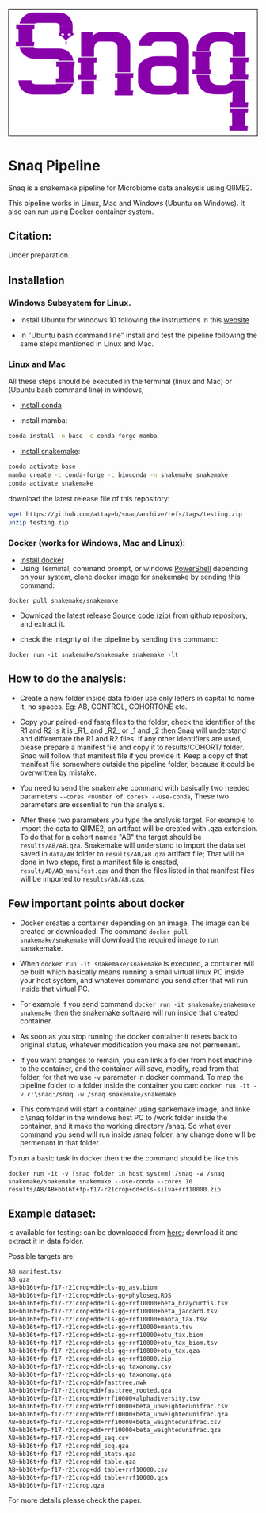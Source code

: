 <p align="center">
<img src="logo_snaq.png">
</p>

# Snaq Pipeline

Snaq is a snakemake pipeline for Microbiome data analsysis using QIIME2.

This pipeline works in Linux, Mac and Windows (Ubuntu on Windows). It also can run using Docker container system.

## Citation:
Under preparation.

## Installation

### Windows Subsystem for Linux.

* Install Ubuntu for windows 10 following the instructions in this [website](https://ubuntu.com/tutorials/ubuntu-on-windows#1-overview) 

* In "Ubuntu bash command line" install and test the pipeline following the same steps mentioned in Linux and Mac.

### Linux and Mac

All these steps should be executed in the terminal (linux and Mac) or (Ubuntu bash command line) in windows, 

* [Install conda](https://docs.conda.io/projects/conda/en/latest/user-guide/install/linux.html)

* Install mamba:
```bash
conda install -n base -c conda-forge mamba
```
* [Install snakemake](https://snakemake.readthedocs.io/en/stable/getting_started/installation.html):

```bash
conda activate base
mamba create -c conda-forge -c bioconda -n snakemake snakemake
conda activate snakemake
```
download the latest release file of this repository:
```bash
wget https://github.com/attayeb/snaq/archive/refs/tags/testing.zip
unzip testing.zip
```

### Docker (works for Windows, Mac and Linux):
* [Install docker](https://docs.docker.com/get-docker/)
* Using Terminal, command prompt, or windows [PowerShell](https://en.wikipedia.org/wiki/PowerShell) depending on your system, clone docker image for snakemake by sending this command:
```
docker pull snakemake/snakemake
```
* Download the latest release [Source code (zip)](https://github.com/attayeb/snaq/archive/refs/tags/testing2.zip) from github repository, and extract it.

* check the integrity of the pipeline by sending this command:
```
docker run -it snakemake/snakemake snakemake -lt
```

## How to do the analysis:


* Create a new folder inside data folder use only letters in capital to name it, no spaces. Eg: AB, CONTROL, COHORTONE etc.


* Copy your paired-end fastq files to the folder, check the identifier of the R1 and R2 is it is \_R1\_ and \_R2\_ or _1 and _2 then Snaq will understand and differentate the R1 and R2 files. If any other identifiers are used, please prepare a manifest file and copy it to results/COHORT/ folder.\
Snaq will follow that manifest file if you provide it. Keep a copy of that manifest file somewhere outside the pipeline folder, because it could be overwritten by mistake.
* You need to send the snakemake command with basically two needed parameters ```--cores <number of cores> --use-conda```, These two parameters are essential to run the analysis.
* After these two parameters you type the analysis target. For example to import the data to QIIME2, an artifact will be created with .qza extension. To do that for a cohort names "AB" the target should be ```results/AB/AB.qza```. Snakemake will understand to import the data set saved in ```data/AB``` folder to ```results/AB/AB.qza``` artifact file; That will be done in two steps, first a manifest file is created, ```result/AB/AB_manifest.qza``` and then the files listed in that manifest files will be imported to ```results/AB/AB.qza```.

## Few important points about docker
* Docker creates a container depending on an image, The image can be created or downloaded. The command ```docker pull snakemake/snakemake``` will download the required image to run sanakemake.
* When ```docker run -it snakemake/snakemake``` is executed, a container will be built which basically means running a small virtual linux PC inside your host system, and whatever command you send after that will run inside that virtual PC.
* For example if you send command ```docker run -it snakemake/snakemake snakemake``` then the snakemake software will run inside that created container. 
* As soon as you stop running the docker container it resets back to original status, whatever modification you make are not permenant.
* If you want changes to remain, you can link a folder from host machine to the container, and the container will save, modify, read from that folder, for that we use ```-v``` parameter in docker command. To map the pipeline folder to a folder inside the container you can:
```docker run -it -v c:\snaq:/snaq -w /snaq snakemake/snakemake```

* This command will start a container using sankemake image, and linke c:\snaq folder in the windows host PC to /work folder inside the container, and it make the working directory /snaq. So what ever command you send will run inside /snaq folder, any change done will be permenant in that folder.

To run a basic task in docker then the the command should be like this

```
docker run -it -v [snaq folder in host system]:/snaq -w /snaq snakemake/snakemake snakemake --use-conda --cores 10 results/AB/AB+bb16t+fp-f17-r21crop+dd+cls-silva+rrf10000.zip
```

## Example dataset:
is available for testing: can be downloaded from [here](https://github.com/attayeb/snaq/releases/download/testing/AB.tar.gz); download it and extract it in data folder.

Possible targets are:

```
AB_manifest.tsv
AB.qza
AB+bb16t+fp-f17-r21crop+dd+cls-gg_asv.biom
AB+bb16t+fp-f17-r21crop+dd+cls-gg+phyloseq.RDS
AB+bb16t+fp-f17-r21crop+dd+cls-gg+rrf10000+beta_braycurtis.tsv
AB+bb16t+fp-f17-r21crop+dd+cls-gg+rrf10000+beta_jaccard.tsv
AB+bb16t+fp-f17-r21crop+dd+cls-gg+rrf10000+manta_tax.tsv
AB+bb16t+fp-f17-r21crop+dd+cls-gg+rrf10000+manta.tsv
AB+bb16t+fp-f17-r21crop+dd+cls-gg+rrf10000+otu_tax.biom
AB+bb16t+fp-f17-r21crop+dd+cls-gg+rrf10000+otu_tax_biom.tsv
AB+bb16t+fp-f17-r21crop+dd+cls-gg+rrf10000+otu_tax.qza
AB+bb16t+fp-f17-r21crop+dd+cls-gg+rrf10000.zip
AB+bb16t+fp-f17-r21crop+dd+cls-gg_taxonomy.csv
AB+bb16t+fp-f17-r21crop+dd+cls-gg_taxonomy.qza
AB+bb16t+fp-f17-r21crop+dd+fasttree.nwk
AB+bb16t+fp-f17-r21crop+dd+fasttree_rooted.qza
AB+bb16t+fp-f17-r21crop+dd+rrf10000+alphadiversity.tsv
AB+bb16t+fp-f17-r21crop+dd+rrf10000+beta_unweightedunifrac.csv
AB+bb16t+fp-f17-r21crop+dd+rrf10000+beta_unweightedunifrac.qza
AB+bb16t+fp-f17-r21crop+dd+rrf10000+beta_weightedunifrac.csv
AB+bb16t+fp-f17-r21crop+dd+rrf10000+beta_weightedunifrac.qza
AB+bb16t+fp-f17-r21crop+dd_seq.csv
AB+bb16t+fp-f17-r21crop+dd_seq.qza
AB+bb16t+fp-f17-r21crop+dd_stats.qza
AB+bb16t+fp-f17-r21crop+dd_table.qza
AB+bb16t+fp-f17-r21crop+dd_table+rrf10000.csv
AB+bb16t+fp-f17-r21crop+dd_table+rrf10000.qza
AB+bb16t+fp-f17-r21crop.qza
```
For more details please check the paper.
